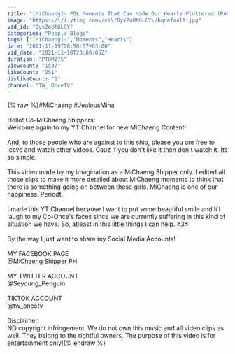 ```yaml
---
title: "[MiChaeng]- FOL Moments That Can Made Our Hearts Fluttered (PART 1)"
image: "https:\/\/i.ytimg.com\/vi\/DyxZoUtGLCY\/hqdefault.jpg"
vid_id: "DyxZoUtGLCY"
categories: "People-Blogs"
tags: ["[MiChaeng]-","Moments","Hearts"]
date: "2021-11-19T08:50:57+03:00"
vid_date: "2021-11-18T23:00:05Z"
duration: "PT8M27S"
viewcount: "1537"
likeCount: "251"
dislikeCount: "1"
channel: "TW_ OnceTV"
---
```

{% raw %}#MiChaeng #JealousMina<br /><br />Hello! Co-MiChaeng Shippers!<br />Welcome again to my YT Channel for new MiChaeng Content!<br /><br />And, to those people who are against to this ship, please you are free to leave and watch other videos. Cauz if you don't like it then don't watch it. Its so simple. <br /><br />This video made by my imagination as a MiChaeng Shipper only. I edited all those clips to make it more detailed about MiChaeng moments to think that there is something going on between these girls. MiChaeng is one of our happiness. Periodt.<br /><br />I made this YT Channel because I want to put some beautiful smile and li'l laugh to my Co-Once's faces since we are currently suffering in this kind of situation we have. So, atleast in this little things I can help. ≥3≤<br /><br />By the way I just want to share my Social Media Accounts!<br /><br />MY FACEBOOK PAGE<br />@MiChaeng Shipper PH<br /><br />MY TWITTER ACCOUNT<br />@Seyoung_Penguin<br /><br />TIKTOK ACCOUNT<br />@tw_oncetv<br /><br />Disclaimer:<br />NO copyright infringement. We do not own this music and all video clips as well. They belong to the rightful owners. The purpose of this video is for entertainment only!{% endraw %}

